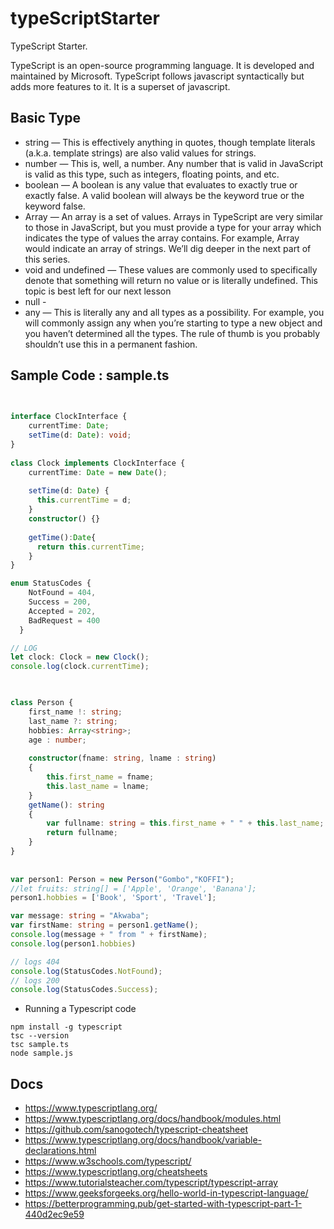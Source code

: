 # typeScriptStarter
TypeScript   Starter.

TypeScript is an open-source programming language. It is developed and maintained by Microsoft. TypeScript follows javascript syntactically but adds more features to it. It is a superset of javascript. 



##  Basic Type

* string — This is effectively anything in quotes, though template literals (a.k.a. template strings) are also valid values for strings.
* number — This is, well, a number. Any number that is valid in JavaScript is valid as this type, such as integers, floating points, and etc.
* boolean — A boolean is any value that evaluates to exactly true or exactly false. A valid boolean will always be the keyword true or the keyword false.
* Array — An array is a set of values. Arrays in TypeScript are very similar to those in JavaScript, but you must provide a type for your array which indicates the type of values the array contains. For example, Array<string> would indicate an array of strings. We’ll dig deeper in the next part of this series.
* void and undefined — These values are commonly used to specifically denote that something will return no value or is literally undefined. This topic is best left for our next lesson
* null -
* any — This is literally any and all types as a possibility. For example, you will commonly assign any when you’re starting to type a new object and you haven’t determined all the types. The rule of thumb is you probably shouldn’t use this in a permanent fashion.

## Sample  Code :   sample.ts

```typeScript

 
interface ClockInterface {
    currentTime: Date;
    setTime(d: Date): void;
}
  
class Clock implements ClockInterface {
    currentTime: Date = new Date();
  
    setTime(d: Date) {
      this.currentTime = d;
    }
    constructor() {}
  
    getTime():Date{
      return this.currentTime;
    }
}

enum StatusCodes {
    NotFound = 404,
    Success = 200,
    Accepted = 202,
    BadRequest = 400
  }

// LOG
let clock: Clock = new Clock();
console.log(clock.currentTime);
  


class Person {
    first_name !: string;
    last_name ?: string;
    hobbies: Array<string>;
    age : number;
  
    constructor(fname: string, lname : string)
    {
        this.first_name = fname;
        this.last_name = lname;
    }
    getName(): string
    {
        var fullname: string = this.first_name + " " + this.last_name;
        return fullname;
    }
}
  
  
var person1: Person = new Person("Gombo","KOFFI");
//let fruits: string[] = ['Apple', 'Orange', 'Banana'];
person1.hobbies = ['Book', 'Sport', 'Travel'];

var message: string = "Akwaba";
var firstName: string = person1.getName();
console.log(message + " from " + firstName);
console.log(person1.hobbies)

// logs 404
console.log(StatusCodes.NotFound);
// logs 200
console.log(StatusCodes.Success);

```
* Running a Typescript code
```
npm install -g typescript
tsc --version
tsc sample.ts
node sample.js
```

## Docs
- https://www.typescriptlang.org/
- https://www.typescriptlang.org/docs/handbook/modules.html
- https://github.com/sanogotech/typescript-cheatsheet
- https://www.typescriptlang.org/docs/handbook/variable-declarations.html
- https://www.w3schools.com/typescript/
- https://www.typescriptlang.org/cheatsheets
- https://www.tutorialsteacher.com/typescript/typescript-array
- https://www.geeksforgeeks.org/hello-world-in-typescript-language/
- https://betterprogramming.pub/get-started-with-typescript-part-1-440d2ec9e59
